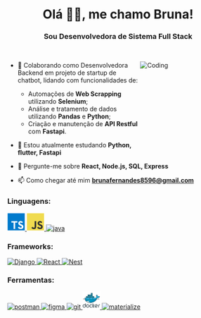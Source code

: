 
<div align="top"  width="40%" height="200" >
  <span>
    <h1 align="center">Olá 👋😊, me chamo Bruna!</h1>
    <h3 align="center">Sou Desenvolvedora de Sistema Full Stack</h3>
  </span>
  <br>
</div>






 

 <div align="top"  width="40%" height="200" >
  <img alt="Coding" width="40%" height="200" align="right" src="https://i.pinimg.com/originals/e8/f3/8e/e8f38e2b7a8d3a395e95b77c324fe6e5.gif" />
  <span align="left">




    

    
  - 👯 Colaborando como Desenvolvedora Backend em projeto de startup de chatbot,
    lidando com funcionalidades de:
    -  Automações de **Web Scrapping** utilizando **Selenium**;
    -  Análise e tratamento de dados utilizando **Pandas** e **Python**;
    -  Criação e manutenção de **API Restful**  com **Fastapi**.
      
  - 🌱 Estou atualmente estudando **Python, flutter, Fastapi**
  - 💬 Pergunte-me sobre **React, Node.js, SQL, Express**
  
  - 📫 Como chegar até mim **brunafernandes8596@gmail.com**
  





 
<div align="bottom"  width="100%" height="200" >
  <span align="left">
    <h3 align="left">Linguagens:</h3>
    <a href="https://www.typescriptlang.org/" target="_blank" rel="noreferrer"> <img src="https://raw.githubusercontent.com/devicons/devicon/master/icons/typescript/typescript-original.svg" alt="typescript" width="40" height="40"/> </a> 
    <a href="https://developer.mozilla.org/en-US/docs/Web/JavaScript" target="_blank" rel="noreferrer"> <img src="https://raw.githubusercontent.com/devicons/devicon/master/icons/javascript/javascript-original.svg" alt="javascript" width="40" height="40"/> </a> 
    <a href="https://www.java.com" target="_blank" rel="noreferrer"> <img src="https://img.icons8.com/?size=512&id=13441&format=png" alt="java" width="48" height="48"/> </a>
  </span>
  <span align="left">
    <h3 align="left">Frameworks:</h3>
    <a href="https://www.typescriptlang.org/" target="_blank" rel="noreferrer"> <img src="https://lh3.googleusercontent.com/proxy/Nswz8KFhqyEROl-sdraD-t7RiXcToUSa7hB4hjC_lHPtd6ZTbLkJUhZ-MqsudqFwQ5cO5CdyAc8WX87w1ZJl" alt="Django" width="40"       height="40"/> </a> 
    <a href="https://developer.mozilla.org/en-US/docs/Web/JavaScript" target="_blank" rel="noreferrer"> <img src="https://cdn4.iconfinder.com/data/icons/logos-3/600/React.js_logo-512.png"           alt="React" width="40" height="40"/> </a> 
    <a href="https://www.java.com" target="_blank" rel="noreferrer"> <img src="https://static-00.iconduck.com/assets.00/nestjs-icon-2048x2040-3rrvcej8.png" alt="Nest" width="48" height="48"/> </a>
  </span>
  <span align="right">
    <h3 align="left">Ferramentas:</h3>
    <a href="https://postman.com" target="_blank" rel="noreferrer"> <img src="https://www.vectorlogo.zone/logos/getpostman/getpostman-icon.svg" alt="postman" width="40" height="40"/> </a>
    </a> <a href="https://www.figma.com/" target="_blank" rel="noreferrer"> <img src="https://www.vectorlogo.zone/logos/figma/figma-icon.svg" alt="figma" width="40" height="40"/> </a>
    <a href="https://git-scm.com/" target="_blank" rel="noreferrer"> <img src="https://www.vectorlogo.zone/logos/git-scm/git-scm-icon.svg" alt="git" width="40" height="40"/> </a>
    <a href="https://www.docker.com/" target="_blank" rel="noreferrer"> <img src="https://raw.githubusercontent.com/devicons/devicon/master/icons/docker/docker-original-wordmark.svg" alt="docker" width="40" height="40"/> 
    <a href="https://materializecss.com/" target="_blank" rel="noreferrer"> <img src="https://raw.githubusercontent.com/prplx/svg-logos/5585531d45d294869c4eaab4d7cf2e9c167710a9/svg/materialize.svg" alt="materialize" width="40" height="40"/> </a> 
  </span>
</div>


